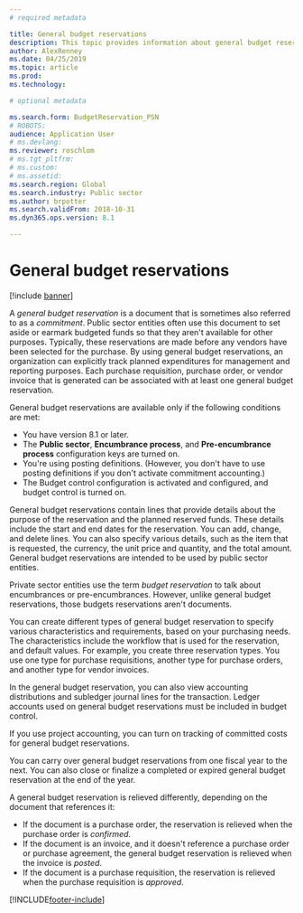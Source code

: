 ```yaml
---
# required metadata

title: General budget reservations
description: This topic provides information about general budget reservations for Public sector.
author: AlexRenney
ms.date: 04/25/2019
ms.topic: article
ms.prod: 
ms.technology: 

# optional metadata

ms.search.form: BudgetReservation_PSN
# ROBOTS: 
audience: Application User
# ms.devlang: 
ms.reviewer: roschlom
# ms.tgt_pltfrm: 
# ms.custom: 
# ms.assetid: 
ms.search.region: Global
ms.search.industry: Public sector
ms.author: brpotter
ms.search.validFrom: 2018-10-31
ms.dyn365.ops.version: 8.1

---
```


# General budget reservations

[!include [banner](../includes/banner.md)]

A *general budget reservation* is a document that is sometimes also referred to as a *commitment*. Public sector entities often use this document to set aside or earmark budgeted funds so that they aren't available for other purposes. Typically, these reservations are made before any vendors have been selected for the purchase. By using general budget reservations, an organization can explicitly track planned expenditures for management and reporting purposes. Each purchase requisition, purchase order, or vendor invoice that is generated can be associated with at least one general budget reservation.

General budget reservations are available only if the following conditions are met:

- You have version 8.1 or later.
- The **Public sector**, **Encumbrance process**, and **Pre-encumbrance process** configuration keys are turned on.
- You're using posting definitions. (However, you don't have to use posting definitions if you don't activate commitment accounting.)
- The Budget control configuration is activated and configured, and budget control is turned on.

General budget reservations contain lines that provide details about the purpose of the reservation and the planned reserved funds. These details include the start and end dates for the reservation. You can add, change, and delete lines. You can also specify various details, such as the item that is requested, the currency, the unit price and quantity, and the total amount. General budget reservations are intended to be used by public sector entities.

Private sector entities use the term *budget reservation* to talk about encumbrances or pre-encumbrances. However, unlike general budget reservations, those budgets reservations aren't documents.

You can create different types of general budget reservation to specify various characteristics and requirements, based on your purchasing needs. The characteristics include the workflow that is used for the reservation, and default values. For example, you create three reservation types. You use one type for purchase requisitions, another type for purchase orders, and another type for vendor invoices.

In the general budget reservation, you can also view accounting distributions and subledger journal lines for the transaction. Ledger accounts used on general budget reservations must be included in budget control.

If you use project accounting, you can turn on tracking of committed costs for general budget reservations.

You can carry over general budget reservations from one fiscal year to the next. You can also close or finalize a completed or expired general budget reservation at the end of the year.

A general budget reservation is relieved differently, depending on the document that references it:

- If the document is a purchase order, the reservation is relieved when the purchase order is *confirmed*.
- If the document is an invoice, and it doesn't reference a purchase order or purchase agreement, the general budget reservation is relieved when the invoice is *posted*.
- If the document is a purchase requisition, the reservation is relieved when the purchase requisition is *approved*.


[!INCLUDE[footer-include](../../includes/footer-banner.md)]
